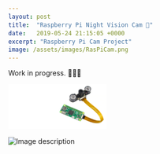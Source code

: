 ```yaml
---
layout: post
title:  "Raspberry Pi Night Vision Cam 📸"
date:   2019-05-24 21:15:05 +0000
excerpt: "Raspberry Pi Cam Project"
image: /assets/images/RasPiCam.png
---
```

Work in progress. 🦇📸🐱


<img src="/assets/images/RasPiCam.png" alt="drawing" width="200"/>

![Image description](https://tinyurl.com/y47ef33r)






